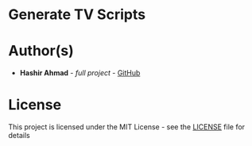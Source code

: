 # Generate TV Scripts

# Author(s)
* **Hashir Ahmad** - *full project* - [GitHub](https://github.com/hash-ir/)

# License
This project is licensed under the MIT License - see the [LICENSE](https://github.com/hash-ir/Generate-TV-Scripts/blob/master/LICENSE) file for details
